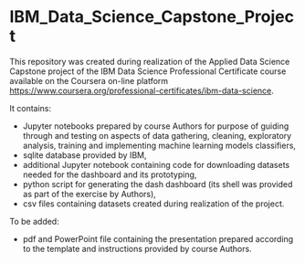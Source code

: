# IBM_Data_Science_Capstone_Project
This repository was created during realization of the Applied Data Science Capstone project 
of the IBM Data Science Professional Certificate course available on the Coursera on-line platform https://www.coursera.org/professional-certificates/ibm-data-science.

It contains:
- Jupyter notebooks prepared by course Authors for purpose of guiding through and testing on aspects of data gathering, cleaning, 
exploratory analysis, training and implementing machine learning models classifiers,
- sqlite database provided by IBM,
- additional Jupyter notebook containing code for downloading datasets needed for the dashboard and its prototyping,
- python script for generating the dash dashboard (its shell was provided as part of the exercise by Authors),
- csv files containing datasets created during realization of the project.

To be added:
- pdf and PowerPoint file containing the presentation prepared according to the template and instructions provided by course Authors.

